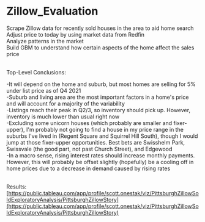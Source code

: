 # Zillow_Evaluation
Scrape Zillow data for recently sold houses in the area to aid home search <br/>
Adjust price to today by using market data from Redfin <br/>
Analyze patterns in the market <br/>
Build GBM to understand how certain aspects of the home affect the sales price <br/><br/>



Top-Level Conclusions:<br/>

-It will depend on the home and suburb, but most homes are selling for 5% under list price as of Q4 2021 <br/>
-Suburb and living area are the most important factors in a home's price and will account for a majority of the variability <br/>
-Listings reach their peak in Q2/3, so inventory should pick up.  However, inventory is much lower than usual right now <br/>
-Excluding some unicorn houses (which probably are smaller and fixer-upper), I'm probably not going to find a house in my price range in the suburbs I've lived in (Regent Square and Squirrel Hill South), though I would jump at those fixer-upper opportunities.  Best bets are Swisshelm Park, Swissvale (the good part, not past Church Street), and Edgewood <br/>
-In a macro sense, rising interest rates should increase monthly payments.  However, this will probably be offset slightly (hopefully) be a cooling off in home prices due to a decrease in demand caused by rising rates<br/><br/>

Results: [https://public.tableau.com/app/profile/scott.onestak/viz/PittsburghZillowSoldExploratoryAnalysis/PittsburghZillowStory](https://public.tableau.com/app/profile/scott.onestak/viz/PittsburghZillowSoldExploratoryAnalysis/PittsburghZillowStory)
